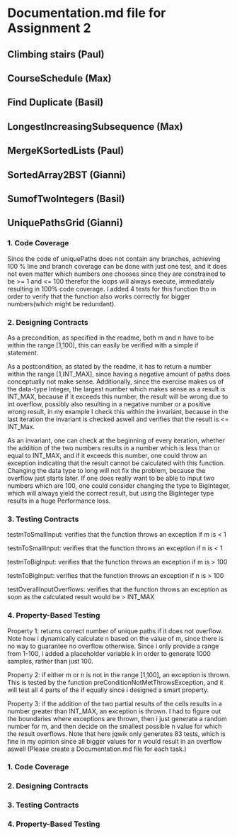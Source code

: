 # Documentation.md file for Assignment 2
## Climbing stairs (Paul)
## CourseSchedule (Max)
## Find Duplicate (Basil)
## LongestIncreasingSubsequence (Max)
## MergeKSortedLists (Paul)
## SortedArray2BST (Gianni)
## SumofTwoIntegers (Basil)
## UniquePathsGrid (Gianni)
### 1. Code Coverage
Since the code of uniquePaths does not contain any branches, achieving 100 % line and branch coverage can be done with just one test,
and it does not even matter which numbers one chooses since they are constrained to be >= 1 and <= 100 therefor the loops will always execute, immediately resulting in 100% code coverage. I added 4 tests for this function tho in order to verify that the function also works correctly for bigger numbers(which might be redundant).
### 2. Designing Contracts
As a precondition, as specified in the readme, both m and n have to be within the range [1,100], this can easily be verified with a simple if statement. 

As a postcondition, as stated by the readme, it has to return a number within the range [1,INT_MAX], since having a negative amount of paths does conceptually not make sense. Additionally, since the exercise makes us of the data-type Integer, the largest number which makes sense as a result is INT_MAX, because if it exceeds this number, the result will be wrong due to int overflow, possibly also resulting in a negative number or a positive wrong result, in my example I check this within the invariant, because in the last iteration the invariant is checked aswell and verifies that the result is <= INT_Max.

As an invariant, one can check at the beginning of every iteration, whether the addition of the two numbers results in a number which is less than or equal to INT_MAX, and if it exceeds this number, one could throw an exception indicating that the result cannot be calculated with this function. Changing the data type to long will not fix the problem, because the overflow just starts later. If one does really want to be able to input two numbers which are 100, one could consider changing the type to BigInteger, which will always yield the correct result, but using the BigInteger type results in a huge Performance loss.

### 3. Testing Contracts

testmToSmallInput: verifies that the function throws an exception if m is < 1

testnToSmallInput: verifies that the function throws an exception if n is < 1

testmToBigInput: verifies that the function throws an exception if m is > 100

testnToBigInput: verifies that the function throws an exception if n is > 100

testOverallInputOverflows: verifies that the function throws an exception as soon as the calculated result would be > INT_MAX

### 4. Property-Based Testing
Property 1: returns correct number of unique paths if it does not overflow. Note how i dynamically calculate n based on the value of m, since there is no way to guarantee no overflow otherwise. Since i only provide a range from 1-100, i added a placeholder variable k in order to generate 1000 samples, rather than just 100.

Property 2: if either m or n is not in the range [1,100], an exception is thrown. This is tested by the function preConditionNotMetThrowsException, and it will test all 4 parts of the if equally since i designed a smart property.

Property 3: if the addition of the two partial results of the cells results in a number greater than INT_MAX, an exception is thrown. I had to figure out the boundaries where exceptions are thrown, then i just generate a random number for m, and then decide on the smallest possible n value for which the result overflows. Note that here jqwik only generates 83 tests, which is fine in my opinion since all bigger values for n would result in an overflow aswell
(Please create a Documentation.md file for each task.)
### 1. Code Coverage
### 2. Designing Contracts
### 3. Testing Contracts
### 4. Property-Based Testing
